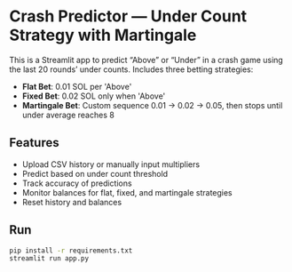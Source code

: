 # Crash Predictor — Under Count Strategy with Martingale

This is a Streamlit app to predict “Above” or “Under” in a crash game using the last 20 rounds’ under counts. Includes three betting strategies:

- **Flat Bet**: 0.01 SOL per 'Above'
- **Fixed Bet**: 0.02 SOL only when 'Above'
- **Martingale Bet**: Custom sequence 0.01 → 0.02 → 0.05, then stops until under average reaches 8

## Features

- Upload CSV history or manually input multipliers
- Predict based on under count threshold
- Track accuracy of predictions
- Monitor balances for flat, fixed, and martingale strategies
- Reset history and balances

## Run

```bash
pip install -r requirements.txt
streamlit run app.py
